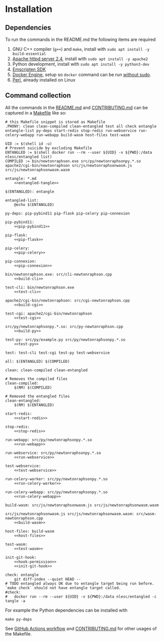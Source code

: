 # Installation

## Dependencies

To run the commands in the README.md the following items are required

1. GNU C++ compiler (`g++`) and `make`, install with `sudo apt install -y build-essential`
1. [Apache httpd server 2.4](http://httpd.apache.org/), install with `sudo apt install -y apache2`
1. Python development, install with `sudo apt install -y python3-dev`
1. [Emscripten SDK](https://emscripten.org/docs/getting_started/downloads.html)
1. [Docker Engine](https://docs.docker.com/install/), setup so `docker` command can be run [without sudo](https://docs.docker.com/engine/install/linux-postinstall/#manage-docker-as-a-non-root-user).
1. [Perl](https://www.perl.org/), already installed on Linux

## Command collection

All the commands in the [README.md](README.md) and [CONTRIBUTING.md](CONTRIBUTING.md) can be captured in a [Makefile](https://en.wikipedia.org/wiki/Makefile) like so:

```{.makefile file=Makefile}
# this Makefile snippet is stored as Makefile
.PHONY: clean clean-compiled clean-entangled test all check entangle entangle-list py-deps start-redis stop-redis run-webservice run-celery-webapp run-webapp build-wasm host-files test-wasm

UID := $(shell id -u)
# Prevent suicide by excluding Makefile
ENTANGLED := $(shell docker run --rm --user ${UID} -v ${PWD}:/data nlesc/entangled list)
COMPILED := bin/newtonraphson.exe src/py/newtonraphsonpy.*.so apache2/cgi-bin/newtonraphson src/js/newtonraphsonwasm.js  src/js/newtonraphsonwasm.wasm

entangle: *.md
	<<entangled-tangle>>

$(ENTANGLED): entangle

entangled-list:
	@echo $(ENTANGLED)

py-deps: pip-pybind11 pip-flask pip-celery pip-connexion

pip-pybind11:
	<<pip-pybind11>>

pip-flask:
	<<pip-flask>>

pip-celery:
	<<pip-celery>>

pip-connexion:
	<<pip-connexion>>

bin/newtonraphson.exe: src/cli-newtonraphson.cpp
	<<build-cli>>

test-cli: bin/newtonraphson.exe
	<<test-cli>>

apache2/cgi-bin/newtonraphson: src/cgi-newtonraphson.cpp
	<<build-cgi>>

test-cgi: apache2/cgi-bin/newtonraphson
	<<test-cgi>>

src/py/newtonraphsonpy.*.so: src/py-newtonraphson.cpp
	<<build-py>>

test-py: src/py/example.py src/py/newtonraphsonpy.*.so
	<<test-py>>

test: test-cli test-cgi test-py test-webservice

all: $(ENTANGLED) $(COMPILED)

clean: clean-compiled clean-entangled

# Removes the compiled files
clean-compiled:
	$(RM) $(COMPILED)

# Removed the entangled files
clean-entangled:
	$(RM) $(ENTANGLED)

start-redis:
	<<start-redis>>

stop-redis:
	<<stop-redis>>

run-webapp: src/py/newtonraphsonpy.*.so
	<<run-webapp>>

run-webservice: src/py/newtonraphsonpy.*.so
	<<run-webservice>>

test-webservice:
	<<test-webservice>>

run-celery-worker: src/py/newtonraphsonpy.*.so
	<<run-celery-worker>>

run-celery-webapp: src/py/newtonraphsonpy.*.so
	<<run-celery-webapp>>

build-wasm: src/js/newtonraphsonwasm.js src/js/newtonraphsonwasm.wasm

src/js/newtonraphsonwasm.js src/js/newtonraphsonwasm.wasm: src/wasm-newtonraphson.cpp
	<<build-wasm>>

host-files: build-wasm
	<<host-files>>

test-wasm:
	<<test-wasm>>

init-git-hook:
	<<hook-permission>>
	<<init-git-hook>>

check: entangle
	git diff-index --quiet HEAD --
# TODO entangled always OK due to entangle target being run before. `make check` should not have entangle target called.
#check:
#	docker run --rm --user ${UID} -v ${PWD}:/data nlesc/entangled -c tangle -a
```

For example the Python dependencies can be installed with

```shell
make py-deps
```

See [GitHub Actions workflow](.github/workflows/main.yml) and [CONTRIBUTING.md](CONTRIBUTING.md) for other usages of the Makefile.
